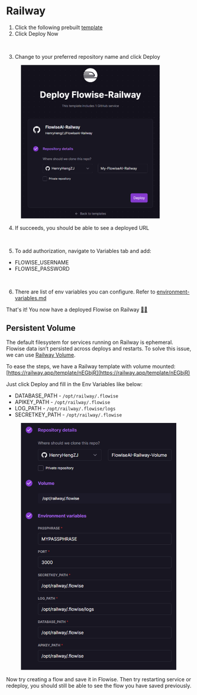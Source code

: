 # Railway

1. Click the following prebuilt [template](https://railway.app/template/pn4G8S?referralCode=WVNPD9)
2. Click Deploy Now

<figure><img src="../../.gitbook/assets/image (1) (1) (2) (1).png" alt=""><figcaption></figcaption></figure>

3. Change to your preferred repository name and click Deploy

<figure><img src="../../.gitbook/assets/image (2) (1) (2) (1).png" alt="" width="375"><figcaption></figcaption></figure>

4. If succeeds, you should be able to see a deployed URL

<figure><img src="../../.gitbook/assets/image (2) (2).png" alt=""><figcaption></figcaption></figure>

5. To add authorization, navigate to Variables tab and add:

* FLOWISE\_USERNAME
* FLOWISE\_PASSWORD

<figure><img src="../../.gitbook/assets/image (15) (2) (1) (1).png" alt=""><figcaption></figcaption></figure>

6. There are list of env variables you can configure. Refer to [environment-variables.md](../environment-variables.md "mention")

That's it! You now have a deployed Flowise on Railway [🎉](https://emojipedia.org/party-popper/)[🎉](https://emojipedia.org/party-popper/)

## Persistent Volume

The default filesystem for services running on Railway is ephemeral. Flowise data isn’t persisted across deploys and restarts. To solve this issue, we can use [Railway Volume](https://docs.railway.app/reference/volumes).

To ease the steps, we have a Railway template with volume mounted: [https://railway.app/template/nEGbjR](https://railway.app/template/nEGbjR)

Just click Deploy and fill in the Env Variables like below:

* DATABASE\_PATH - `/opt/railway/.flowise`
* APIKEY\_PATH - `/opt/railway/.flowise`
* LOG\_PATH - `/opt/railway/.flowise/logs`
* SECRETKEY\_PATH - `/opt/railway/.flowise`

<figure><img src="../../.gitbook/assets/image (1) (1) (1) (1) (1) (1) (1) (1) (1) (1) (1).png" alt="" width="420"><figcaption></figcaption></figure>

Now try creating a flow and save it in Flowise. Then try restarting service or redeploy, you should still be able to see the flow you have saved previously.
